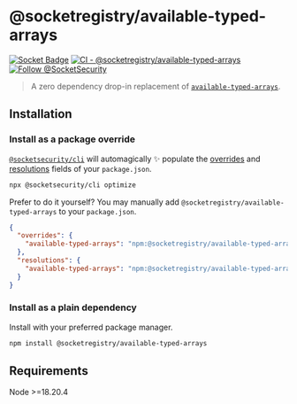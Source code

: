 # @socketregistry/available-typed-arrays

[![Socket Badge](https://socket.dev/api/badge/npm/package/@socketregistry/available-typed-arrays)](https://socket.dev/npm/package/@socketregistry/available-typed-arrays)
[![CI - @socketregistry/available-typed-arrays](https://github.com/SocketDev/socket-registry-js/actions/workflows/test.yml/badge.svg)](https://github.com/SocketDev/socket-registry-js/actions/workflows/test.yml)
[![Follow @SocketSecurity](https://img.shields.io/twitter/follow/SocketSecurity?style=social)](https://twitter.com/SocketSecurity)

> A zero dependency drop-in replacement of
> [`available-typed-arrays`](https://www.npmjs.com/package/available-typed-arrays).

## Installation

### Install as a package override

[`@socketsecurity/cli`](https://www.npmjs.com/package/@socketsecurity/cli) will
automagically :sparkles: populate the
[overrides](https://docs.npmjs.com/cli/v9/configuring-npm/package-json#overrides)
and [resolutions](https://yarnpkg.com/configuration/manifest#resolutions) fields
of your `package.json`.

```sh
npx @socketsecurity/cli optimize
```

Prefer to do it yourself? You may manually add
`@socketregistry/available-typed-arrays` to your `package.json`.

```json
{
  "overrides": {
    "available-typed-arrays": "npm:@socketregistry/available-typed-arrays@^1"
  },
  "resolutions": {
    "available-typed-arrays": "npm:@socketregistry/available-typed-arrays@^1"
  }
}
```

### Install as a plain dependency

Install with your preferred package manager.

```sh
npm install @socketregistry/available-typed-arrays
```

## Requirements

Node &gt;=18.20.4
